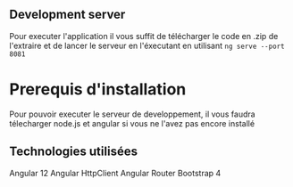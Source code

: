 ## Development server

Pour executer l'application il vous suffit de télécharger le code en .zip de l'extraire et de lancer le serveur en l'éxecutant
en utilisant ``ng serve --port 8081``

# Prerequis d'installation

Pour pouvoir executer le serveur de developpement, il vous faudra télecharger node.js et angular si vous ne l'avez pas encore installé

## Technologies utilisées

Angular 12
Angular HttpClient
Angular Router
Bootstrap 4
